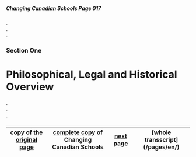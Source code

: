 ##### Changing Canadian Schools Page 017
### 
.  
.  
.  
### Section One
# Philosophical, Legal and Historical Overview
.  
.  
.  
### 
copy of the [original page](/copies-from-original/CCS017.png)|[complete copy](/copies-from-original/BestCopy_Changing_Canadian_Schools_Perspectives_on_Disability_and_Inclusion.pdf) of Changing Canadian Schools|[next page](Changing_Canadian_Schools-018) |[whole transscript] (/pages/en/)
---|---|---|---